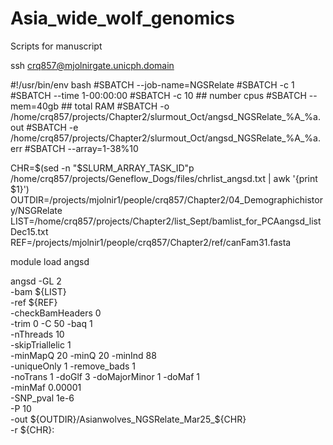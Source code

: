 # Asia_wide_wolf_genomics
Scripts for manuscript 

ssh crq857@mjolnirgate.unicph.domain


#!/usr/bin/env bash
#SBATCH --job-name=NGSRelate
#SBATCH -c 1
#SBATCH --time 1-00:00:00
#SBATCH -c 10   ## number cpus
#SBATCH --mem=40gb      ## total RAM
#SBATCH -o /home/crq857/projects/Chapter2/slurmout_Oct/angsd_NGSRelate_%A_%a.out
#SBATCH -e /home/crq857/projects/Chapter2/slurmout_Oct/angsd_NGSRelate_%A_%a.err
#SBATCH --array=1-38%10

CHR=$(sed -n "$SLURM_ARRAY_TASK_ID"p /home/crq857/projects/Geneflow_Dogs/files/chrlist_angsd.txt | awk '{print $1}')
OUTDIR=/projects/mjolnir1/people/crq857/Chapter2/04_Demographichistory/NSGRelate
LIST=/home/crq857/projects/Chapter2/list_Sept/bamlist_for_PCAangsd_listDec15.txt
REF=/projects/mjolnir1/people/crq857/Chapter2/ref/canFam31.fasta

module load angsd

angsd -GL 2 \
  -bam ${LIST} \
   -ref ${REF} \
  -checkBamHeaders 0 \
  -trim 0 -C 50 -baq 1 \
  -nThreads 10 \
  -skipTriallelic 1 \
  -minMapQ 20 -minQ 20 -minInd 88 \
  -uniqueOnly 1 -remove_bads 1 \
  -noTrans 1 -doGlf 3 -doMajorMinor 1 -doMaf 1 \
  -minMaf 0.00001 \
  -SNP_pval 1e-6 \
  -P 10 \
  -out ${OUTDIR}/Asianwolves_NGSRelate_Mar25_${CHR} \
  -r ${CHR}:






